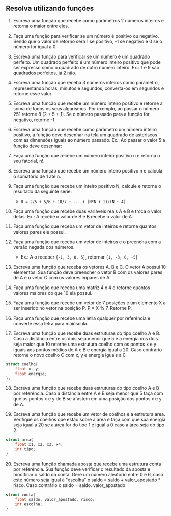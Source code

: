 ## **Resolva utilizando funções**

1. Escreva uma função que recebe como parâmetros 2 números inteiros e retorna o maior entre eles.

2. Faça uma função para verificar se um número é positivo ou negativo. Sendo que o valor de retorno será 1 se positivo, -1 se negativo e 0 se o número for igual a 0.

3. Escreva uma função para verificar se um número é um quadrado perfeito. Um quadrado perfeito é um número inteiro positivo que pode ser expresso como o quadrado de outro número inteiro. Ex.: 1 e 9 são quadrados perfeitos, já 2 não.

4. Escreva uma função que receba 3 números inteiros como parâmetro, representando horas, minutos e segundos, converta-os em segundos e retorne esse valor.

5. Escreva uma função que recebe um número inteiro positivo e retorne a soma de todos os seus algarismos. Por exemplo, ao passar o número 251 retorne 8 (2 + 5 + 1). Se o número passado para a função for negativo, retorne -1.

6. Escreva uma função que recebe como parâmetro um número inteiro positivo, a função deve desenhar na tela um quadrado de asteriscos com as dimensões iguais ao número passado. Ex.: Ao passar o valor 5 a função deve desenhar:

7. Faça uma função que recebe um número inteiro positivo n e retorna o seu fatorial, n!.

8. Escreva uma função que recebe um número inteiro positivo n e calcula o somatório de 1 ate n.

9. Faça uma função que recebe um inteiro positivo N, calcule e retorne o resultado da seguinte serie:

    - `R = 2/5 + 5/6 + 10/7 + ... + (N*N + 1)/(N + 4)`

10. Faça uma função que recebe duas variáveis reais A e B e troca o valor delas. Ex.: A recebe o valor de B e B recebe o valor de A.

11. Faça uma função que receba um vetor de inteiros e retorne quantos valores pares ele possui.

12. Faça uma função que receba um vetor de inteiros e o preencha com a versão negada dos números.

    - Ex.: A o receber `{-1, 3, 0, 5}`, retornar `{1, -3, 0, -5}`

13. Escreva uma função que receba os vetores A, B e C. O vetor A possui 10 elementos. Sua função deve preencher o vetor B com os valores pares de A e o vetor C com os valores ímpares de A.

14. Faça uma função que receba uma matriz 4 x 4 e retorne quantos valores maiores do que 10 ela possui.

15. Faça uma função que recebe um vetor de 7 posições e um elemento X a ser inserido no vetor na posição P. P = X % 7. Retorne P.

16. Faça uma função que recebe uma letra qualquer por referência e converte essa letra para maiúscula.

17. Escreva uma função que recebe duas estruturas do tipo coelho A e B. Caso a distância entre os dois seja menor que 5 e a energia dos dois seja maior que 10 retorne uma estrutura coelho com os pontos x e y iguais aos pontos médios de A e B e energia igual a 20. Caso contrário retorne o novo coelho C com x, y e energia iguais a 0.

```c
struct coelho{
    float x, y;
    float energia;
};
```

18. Escreva uma função que recebe duas estruturas do tipo coelho A e B por referência. Caso a distância entre A e B seja menor que 5 faça com que os pontos x e y de B se afastem em uma posição dos pontos x e y de A.

19. Escreva uma função que recebe um vetor de coelhos e a estrutura area. Verifique os coelhos que estão sobre a área e faça com que sua energia seja igual a 20 se a área for do tipo 1 e igual a 0 caso a área seja do tipo 2.

```c
struct area{
    float x1, x2, x3, x4;
    int tipo;
}
```

20. Escreva uma função chamada aposta que recebe uma estrutura conta por referência. Sua função deve verificar o resultado da aposta e modificar o saldo da conta. Gere um número aleatório entre 0 e 6, caso este número seja igual à "escolha" o saldo = saldo + valor_apostado \* risco. Caso contrário o saldo = saldo. valor_apostado

```c
struct conta{
    float saldo, valor_apostado, risco;
    int escolha;
}
```
